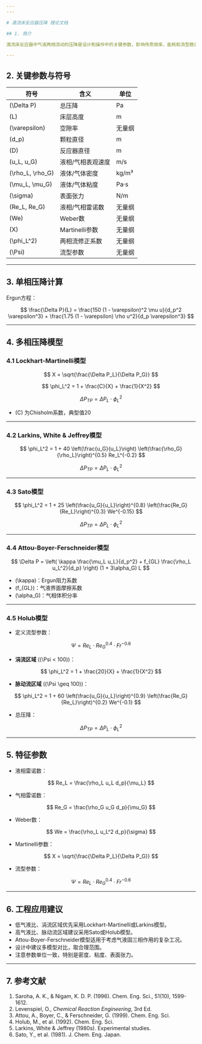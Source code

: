 ```yaml
---
---

# 滴流床反应器压降 理论文档

## 1. 简介

滴流床反应器中气液两相流动的压降是设计和操作中的关键参数，影响传质效率、能耗和流型稳定性。准确预测压降有助于优化工艺条件。

---
```


## 2. 关键参数与符号

| 符号 | 含义 | 单位 |
|-------|--------------------------|----------------|
| \(\Delta P\) | 总压降 | Pa |
| \(L\) | 床层高度 | m |
| \(\varepsilon\) | 空隙率 | 无量纲 |
| \(d_p\) | 颗粒直径 | m |
| \(D\) | 反应器直径 | m |
| \(u_L, u_G\) | 液相/气相表观速度 | m/s |
| \(\rho_L, \rho_G\) | 液体/气体密度 | kg/m³ |
| \(\mu_L, \mu_G\) | 液体/气体粘度 | Pa·s |
| \(\sigma\) | 表面张力 | N/m |
| \(Re_L, Re_G\) | 液相/气相雷诺数 | 无量纲 |
| \(We\) | Weber数 | 无量纲 |
| \(X\) | Martinelli参数 | 无量纲 |
| \(\phi_L^2\) | 两相流修正系数 | 无量纲 |
| \(\Psi\) | 流型参数 | 无量纲 |

---

## 3. 单相压降计算

Ergun方程：

$$
\frac{\Delta P}{L} = \frac{150 (1 - \varepsilon)^2 \mu u}{d_p^2 \varepsilon^3} + \frac{1.75 (1 - \varepsilon) \rho u^2}{d_p \varepsilon^3}
$$

---

## 4. 多相压降模型

### 4.1 Lockhart-Martinelli模型

$$
X = \sqrt{\frac{\Delta P_L}{\Delta P_G}}
$$

$$
\phi_L^2 = 1 + \frac{C}{X} + \frac{1}{X^2}
$$

$$
\Delta P_{TP} = \Delta P_L \cdot \phi_L^2
$$

- \(C\) 为Chisholm系数，典型值20

---

### 4.2 Larkins, White & Jeffrey模型

$$
\phi_L^2 = 1 + 40 \left(\frac{u_G}{u_L}\right) \left(\frac{\rho_G}{\rho_L}\right)^{0.5} Re_L^{-0.2}
$$

$$
\Delta P_{TP} = \Delta P_L \cdot \phi_L^2
$$

---

### 4.3 Sato模型

$$
\phi_L^2 = 1 + 25 \left(\frac{u_G}{u_L}\right)^{0.8} \left(\frac{Re_G}{Re_L}\right)^{0.3} We^{-0.15}
$$

$$
\Delta P_{TP} = \Delta P_L \cdot \phi_L^2
$$

---

### 4.4 Attou-Boyer-Ferschneider模型

$$
\Delta P = \left( \kappa \frac{\mu_L u_L}{d_p^2} + f_{GL} \frac{\rho_L u_L^2}{d_p} \right) (1 + 3\alpha_G) L
$$

- \(\kappa\)：Ergun阻力系数
- \(f_{GL}\)：气液界面摩擦系数
- \(\alpha_G\)：气相体积分率

---

### 4.5 Holub模型

- 定义流型参数：

$$
\Psi = Re_L \cdot Re_G^{0.4} \cdot Fr^{-0.6}
$$

- **涓流区域** (\(\Psi < 100\))：

$$
\phi_L^2 = 1 + \frac{20}{X} + \frac{1}{X^2}
$$

- **脉动流区域** (\(\Psi \geq 100\))：

$$
\phi_L^2 = 1 + 60 \left(\frac{u_G}{u_L}\right)^{0.9} \left(\frac{Re_G}{Re_L}\right)^{0.2} We^{-0.1}
$$

- 总压降：

$$
\Delta P_{TP} = \Delta P_L \cdot \phi_L^2
$$

---

## 5. 特征参数

- 液相雷诺数：

$$
Re_L = \frac{\rho_L u_L d_p}{\mu_L}
$$

- 气相雷诺数：

$$
Re_G = \frac{\rho_G u_G d_p}{\mu_G}
$$

- Weber数：

$$
We = \frac{\rho_L u_L^2 d_p}{\sigma}
$$

- Martinelli参数：

$$
X = \sqrt{\frac{\Delta P_L}{\Delta P_G}}
$$

- 流型参数：

$$
\Psi = Re_L \cdot Re_G^{0.4} \cdot Fr^{-0.6}
$$

---

## 6. 工程应用建议

- 低气液比、涓流区域优先采用Lockhart-Martinelli或Larkins模型。
- 高气液比、脉动流区域建议采用Sato或Holub模型。
- Attou-Boyer-Ferschneider模型适用于考虑气液固三相作用的复杂工况。
- 设计中建议多模型对比，取合理范围。
- 注意参数单位一致，特别是密度、粘度、表面张力。

---

## 7. 参考文献

1. Saroha, A. K., & Nigam, K. D. P. (1996). Chem. Eng. Sci., 51(10), 1599-1612.
2. Levenspiel, O., *Chemical Reaction Engineering*, 3rd Ed.
3. Attou, A., Boyer, C., & Ferschneider, G. (1999). Chem. Eng. Sci.
4. Holub, M., et al. (1992). Chem. Eng. Sci.
5. Larkins, White & Jeffrey (1980s). Experimental studies.
6. Sato, Y., et al. (1981). J. Chem. Eng. Japan.
